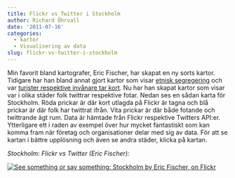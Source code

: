 ```yaml
---
title: Flickr vs Twitter i Stockholm
author: Richard Öhrvall
date: '2011-07-16'
categories:
  - kartor
  - Visualisering av data
slug: flickr-vs-twitter-i-stockholm
---
```


Min favorit bland kartografer, Eric Fischer, har skapat en ny sorts kartor. Tidigare har han bland annat gjort kartor som visar [etnisk segregering](https://richardohrvall.rbind.io/2011/03/koola-kartor-i/) och var [turister respektive invånare tar kort](https://richardohrvall.rbind.io/2011/03/koola-kartor-ii/). Nu har han skapat kartor som visar var i olika städer folk twittrar respektive fotar. Nedan ses en sådan karta för Stockholm. Röda prickar är där kort utlagda på Flickr är tagna och blå prickar är där folk har twittrat ifrån. Vita prickar är där både fotande och twittrande ägt rum. Data är hämtade från Flickr respektive Twitters API:er. Ytterligare ett i raden av exempel över hur mycket fantastiskt som kan komma fram när företag och organisationer delar med sig av data. För att se kartan i bättre upplösning och även se andra städer, klicka på kartan.

_Stockholm: Flickr vs Twitter (Eric Fischer):_

[![See something or say something: Stockholm by Eric Fischer, on Flickr](https://farm7.static.flickr.com/6134/5935470698_67edaf0ba2.jpg)](https://www.flickr.com/photos/walkingsf/5935470698/in/photostream/)
